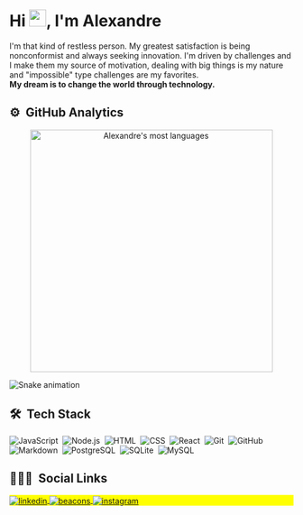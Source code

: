 
<h1 align="left">Hi <img src="https://raw.githubusercontent.com/kaueMarques/kaueMarques/master/hi.gif" width="30px">, I'm Alexandre</h1>
<p> I'm that kind of restless person. My greatest satisfaction is being nonconformist and always seeking innovation.  I'm driven by challenges and I make them my source of motivation, dealing with big things is my nature and "impossible" type challenges are my favorites. <br>
 <strong> My dream is to change the world through technology. </strong>
</p>

## ⚙️ &nbsp;GitHub Analytics

<p align="center">
<img width="430em" src="https://github-readme-stats.vercel.app/api/top-langs/?username=upalx&layout=compact&theme=midnight-purple" alt="Alexandre's most languages"/>
</p>

 ![Snake animation](https://github.com/upalx/upalx/blob/output/github-contribution-grid-snake.svg)

## 🛠 &nbsp;Tech Stack

![JavaScript](https://img.shields.io/badge/-JavaScript-05122A?style=flat&logo=javascript)&nbsp;
![Node.js](https://img.shields.io/badge/-Node.js-05122A?style=flat&logo=node.js)&nbsp;
![HTML](https://img.shields.io/badge/-HTML-05122A?style=flat&logo=HTML5)&nbsp;
![CSS](https://img.shields.io/badge/-CSS-05122A?style=flat&logo=CSS3&logoColor=1572B6)&nbsp;
![React](https://img.shields.io/badge/-React-05122A?style=flat&logo=react)&nbsp;
![Git](https://img.shields.io/badge/-Git-05122A?style=flat&logo=git)&nbsp;
![GitHub](https://img.shields.io/badge/-GitHub-05122A?style=flat&logo=github)&nbsp;
![Markdown](https://img.shields.io/badge/-Markdown-05122A?style=flat&logo=markdown)&nbsp;
![PostgreSQL](https://img.shields.io/badge/-PostgreSQL-05122A?style=flat&logo=postgresql)&nbsp;
![SQLite](https://img.shields.io/badge/-SQLite-05122A?style=flat&logo=sqlite)&nbsp;
![MySQL](https://img.shields.io/badge/-MySQL-05122A?style=flat&logo=MySQL)&nbsp;

## 👨🏽‍🦲 &nbsp;Social Links

<p align="left" style="background:yellow">
<a href="https://linkedin.com/in/upalx" target="_blank">
  <img align="center" src="https://img.shields.io/badge/-Alexandre-05122A?style=flat&logo=linkedin" alt="linkedin"/>
</a>
 <a href="https://beacons.ai/alxinc" target="_blank">
 <img align="center" src="https://img.shields.io/badge/-Beacons-05122A?style=flat&logo=Beacons" alt="beacons"/>
</a>
<a href="https://instagram.com/alletunes" target="_blank">
 <img align="center" src="https://img.shields.io/badge/-Alexandre-05122A?style=flat&logo=instagram" alt="instagram"/>
</a>
</p>

<!---
AlexandreALX/AlexandreALX is a ✨ special ✨ repository because its `README.md` (this file) appears on your GitHub profile.
You can click the Preview link to take a look at your changes.
--->
